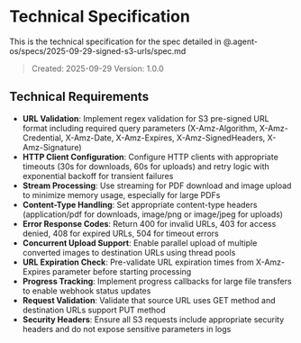 # Technical Specification

This is the technical specification for the spec detailed in @.agent-os/specs/2025-09-29-signed-s3-urls/spec.md

> Created: 2025-09-29
> Version: 1.0.0

## Technical Requirements

- **URL Validation**: Implement regex validation for S3 pre-signed URL format including required query parameters (X-Amz-Algorithm, X-Amz-Credential, X-Amz-Date, X-Amz-Expires, X-Amz-SignedHeaders, X-Amz-Signature)
- **HTTP Client Configuration**: Configure HTTP clients with appropriate timeouts (30s for downloads, 60s for uploads) and retry logic with exponential backoff for transient failures
- **Stream Processing**: Use streaming for PDF download and image upload to minimize memory usage, especially for large PDFs
- **Content-Type Handling**: Set appropriate content-type headers (application/pdf for downloads, image/png or image/jpeg for uploads)
- **Error Response Codes**: Return 400 for invalid URLs, 403 for access denied, 408 for expired URLs, 504 for timeout errors
- **Concurrent Upload Support**: Enable parallel upload of multiple converted images to destination URLs using thread pools
- **URL Expiration Check**: Pre-validate URL expiration times from X-Amz-Expires parameter before starting processing
- **Progress Tracking**: Implement progress callbacks for large file transfers to enable webhook status updates
- **Request Validation**: Validate that source URL uses GET method and destination URLs support PUT method
- **Security Headers**: Ensure all S3 requests include appropriate security headers and do not expose sensitive parameters in logs